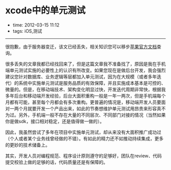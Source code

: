 # xcode中的单元测试

- time: 2012-03-15 11:12
- tags: iOS,测试

---

很抱歉，由于服务器变迁，该文已经丢失，相关知识您可以移步<a href="https://developer.apple.com/search/?q=xcode%20unit%20test&platform=iOS&platform=General">苹果官方文档</a>查询。

很多丢失的文章我都已经找回来了，但是这篇文章我不准备找了，原因是我在手机端单元测试实施的必要性上的认识有所改变。如果您现在是做后台开发，我会强烈建议您针对数据库、业务逻辑等层都加入单元测试，因为在大规模（或者多年迭代）的系统中实施单元测试是服务品质的有效保障，并且实施成本基本是可控的、微量的。但是，在移动端技术、架构变化明显过快，开发迭代周期非常快，根据我多年后台和移动端开发经验，后台大面积重构一般是一年一两次，但是手机端每个月都有可能，甚至每个月都会有多次重构。更普遍的情况是，移动端开发人员要面对一两个月就要开发一个产品出来，如此的节奏想维护单元测试用昂贵来形容真不为过。另外，手机端一般不存在大量的不同层次、不同部门对接的情况（当然如果你是做sdk，接口相对稳定，还是值得做一做的）。

因此，我虽然尝试了多年在项目中实施单元测试，却从来没有大面积推广成功过（个人或者某个业务线曾经做的不错）。有如此的精力还不如推动持续集成，更多的更妙的技术储备上。

其实，开发人员对编程规范、程序设计原则遵守的足够好，团队在review、代码提交校验上做的足够的话，代码质量还是有保障的。
